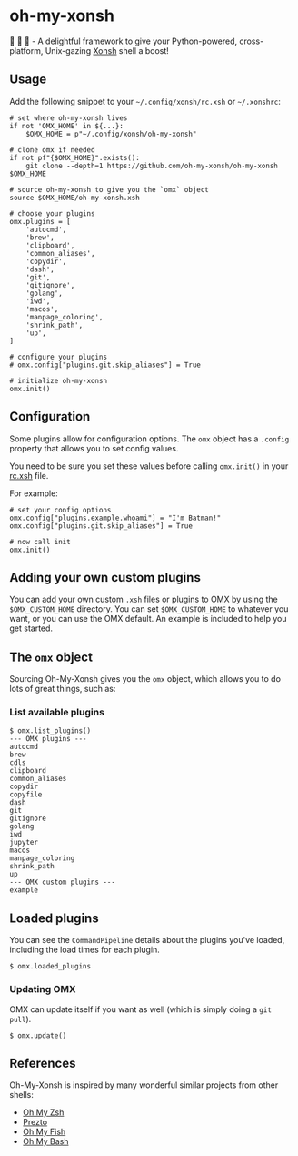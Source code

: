 # oh-my-xonsh

🐍 🐚 🔌 - A delightful framework to give your Python-powered, cross-platform, Unix-gazing [Xonsh][xonsh] shell a boost!

## Usage

Add the following snippet to your `~/.config/xonsh/rc.xsh` or `~/.xonshrc`:

```shell
# set where oh-my-xonsh lives
if not 'OMX_HOME' in ${...}:
    $OMX_HOME = p"~/.config/xonsh/oh-my-xonsh"

# clone omx if needed
if not pf"{$OMX_HOME}".exists():
    git clone --depth=1 https://github.com/oh-my-xonsh/oh-my-xonsh $OMX_HOME

# source oh-my-xonsh to give you the `omx` object
source $OMX_HOME/oh-my-xonsh.xsh

# choose your plugins
omx.plugins = [
    'autocmd',
    'brew',
    'clipboard',
    'common_aliases',
    'copydir',
    'dash',
    'git',
    'gitignore',
    'golang',
    'iwd',
    'macos',
    'manpage_coloring',
    'shrink_path',
    'up',
]

# configure your plugins
# omx.config["plugins.git.skip_aliases"] = True

# initialize oh-my-xonsh
omx.init()
```

## Configuration

Some plugins allow for configuration options. The `omx` object has a `.config` property that allows you to set config values.

You need to be sure you set these values before calling `omx.init()` in your [rc.xsh] file.

For example:

```shell
# set your config options
omx.config["plugins.example.whoami"] = "I'm Batman!"
omx.config["plugins.git.skip_aliases"] = True

# now call init
omx.init()
```

## Adding your own custom plugins

You can add your own custom `.xsh` files or plugins to OMX by using the `$OMX_CUSTOM_HOME` directory.
You can set `$OMX_CUSTOM_HOME` to whatever you want, or you can use the OMX default. An example is
included to help you get started.

## The `omx` object

Sourcing Oh-My-Xonsh gives you the `omx` object, which allows you to do lots of great things, such as:

### List available plugins

```shell
$ omx.list_plugins()
--- OMX plugins ---
autocmd
brew
cdls
clipboard
common_aliases
copydir
copyfile
dash
git
gitignore
golang
iwd
jupyter
macos
manpage_coloring
shrink_path
up
--- OMX custom plugins ---
example
```

## Loaded plugins

You can see the `CommandPipeline` details about the plugins you've loaded, including the load times for each plugin.

```shell
$ omx.loaded_plugins
```

### Updating OMX

OMX can update itself if you want as well (which is simply doing a `git pull`).

```shell
$ omx.update()
```

## References

Oh-My-Xonsh is inspired by many wonderful similar projects from other shells:

- [Oh My Zsh][ohmyzsh]
- [Prezto][prezto]
- [Oh My Fish][ohmyfish]
- [Oh My Bash][ohmybash]

[xonsh]: https://xon.sh
[rc.xsh]: https://xon.sh/xonshrc.html
[ohmyzsh]: https://github.com/ohmyzsh/ohmyzsh
[prezto]: https://github.com/sorin-ionescu/prezto
[ohmyfish]: https://github.com/oh-my-fish/oh-my-fish
[ohmybash]: https://github.com/ohmybash/oh-my-bash
